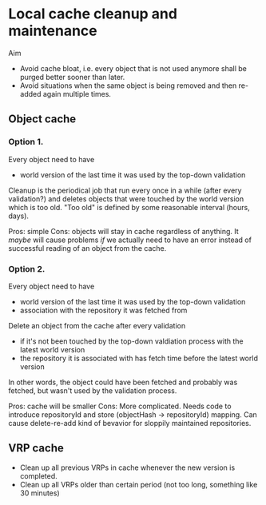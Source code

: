 # Local cache cleanup and maintenance

Aim
 - Avoid cache bloat, i.e. every object that is not used anymore shall be purged better sooner than later.
 - Avoid situations when the same object is being removed and then re-added again multiple times.

## Object cache

 ### Option 1. 

Every object need to have
 - world version of the last time it was used by the top-down validation

 Cleanup is the periodical job that run every once in a while (after every validation?) and deletes objects that were touched by the world version which is too old. "Too old" is defined by some reasonable interval (hours, days).

Pros: simple
Cons: objects will stay in cache regardless of anything. It _maybe_ will cause problems _if_ we actually need to have an error instead of successful reading of an object from the cache.


 ### Option 2. 
Every object need to have
 - world version of the last time it was used by the top-down validation
 - association with the repository it was fetched from

 Delete an object from the cache after every validation
  - if it's not been touched by the top-down valdiation process with the latest world version
  - the repository it is associated with has fetch time before the latest world version

In other words, the object could have been fetched and probably was fetched, but wasn't used by the validation process.

Pros: cache will be smaller
Cons: More complicated. Needs code to introduce repositoryId and store (objectHash -> repositoryId) mapping. Can cause delete-re-add kind of bevavior for sloppily maintained repositories.


## VRP cache

- Clean up all previous VRPs in cache whenever the new version is completed.
- Clean up all VRPs older than certain period (not too long, something like 30 minutes)